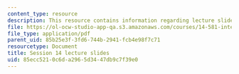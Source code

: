 ```yaml
---
content_type: resource
description: This resource contains information regarding lecture slide 14.
file: https://ol-ocw-studio-app-qa.s3.amazonaws.com/courses/14-581-international-economics-i-spring-2013/85ecc5210c6da2965d3447db9c7f39e0_MIT14_581S13_Lecslides14.pdf
file_type: application/pdf
parent_uid: 85b25e3f-3fd6-744b-2941-fcb4e98f7c71
resourcetype: Document
title: Session 14 lecture slides
uid: 85ecc521-0c6d-a296-5d34-47db9c7f39e0
---
```

